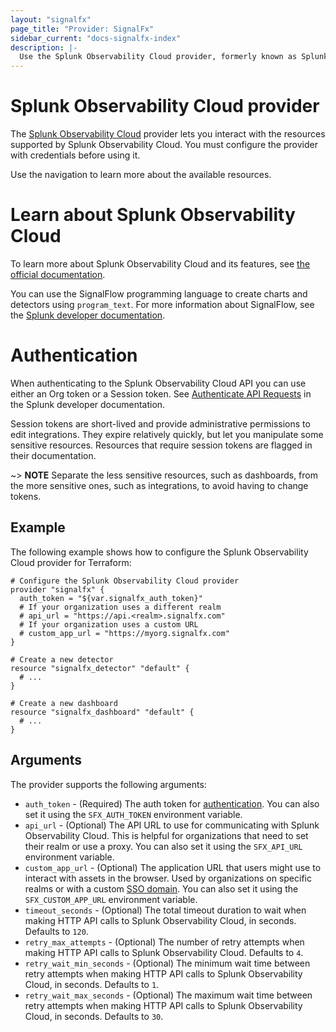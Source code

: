```yaml
---
layout: "signalfx"
page_title: "Provider: SignalFx"
sidebar_current: "docs-signalfx-index"
description: |-
  Use the Splunk Observability Cloud provider, formerly known as Splunk Observability Cloud provider, to interact with the resources supported by Splunk Observability Cloud. Configure the provider with the proper credentials before using it.
---
```


# Splunk Observability Cloud provider

The [Splunk Observability Cloud](https://www.splunk.com/en_us/products/observability.html) provider lets you interact with 
the resources supported by Splunk Observability Cloud. You must configure the provider with credentials before using it.

Use the navigation to learn more about the available resources.

# Learn about Splunk Observability Cloud

To learn more about Splunk Observability Cloud and its features, see [the official documentation](https://docs.splunk.com/observability/en/).

You can use the SignalFlow programming language to create charts and detectors using `program_text`. For more information about SignalFlow, see the [Splunk developer documentation](https://dev.splunk.com/observability/docs/signalflow/).

# Authentication

When authenticating to the Splunk Observability Cloud API you can use either an Org token or a 
Session token. See [Authenticate API Requests](https://dev.splunk.com/observability/docs/apibasics/authentication_basics/) in the Splunk developer documentation.

Session tokens are short-lived and provide administrative permissions to edit integrations. They expire relatively quickly, but let you manipulate some sensitive resources. Resources that require session tokens are flagged in their documentation.

~> **NOTE** Separate the less sensitive resources, such as dashboards, from the 
more sensitive ones, such as integrations, to avoid having to change tokens.

## Example

The following example shows how to configure the Splunk Observability Cloud provider for Terraform:

```hcl
# Configure the Splunk Observability Cloud provider
provider "signalfx" {
  auth_token = "${var.signalfx_auth_token}"
  # If your organization uses a different realm
  # api_url = "https://api.<realm>.signalfx.com"
  # If your organization uses a custom URL
  # custom_app_url = "https://myorg.signalfx.com"
}

# Create a new detector
resource "signalfx_detector" "default" {
  # ...
}

# Create a new dashboard
resource "signalfx_dashboard" "default" {
  # ...
}
```

## Arguments

The provider supports the following arguments:

* `auth_token` - (Required) The auth token for [authentication](https://developers.signalfx.com/basics/authentication.html). You can also set it using the `SFX_AUTH_TOKEN` environment variable.
* `api_url` - (Optional) The API URL to use for communicating with Splunk Observability Cloud. This is helpful for organizations that need to set their realm or use a proxy. You can also set it using the `SFX_API_URL` environment variable.
* `custom_app_url` - (Optional) The application URL that users might use to interact with assets in the browser. Used by organizations on specific realms or with a custom [SSO domain](https://docs.splunk.com/observability/en/admin/authentication/SSO/sso-about.html). You can also set it using the `SFX_CUSTOM_APP_URL` environment variable.
* `timeout_seconds` - (Optional) The total timeout duration to wait when making HTTP API calls to Splunk Observability Cloud, in seconds. Defaults to `120`.
* `retry_max_attempts` - (Optional) The number of retry attempts when making HTTP API calls to Splunk Observability Cloud. Defaults to `4`.
* `retry_wait_min_seconds` - (Optional) The minimum wait time between retry attempts when making HTTP API calls to Splunk Observability Cloud, in seconds. Defaults to `1`.
* `retry_wait_max_seconds` - (Optional) The maximum wait time between retry attempts when making HTTP API calls to Splunk Observability Cloud, in seconds. Defaults to `30`.
